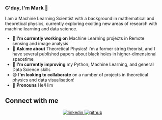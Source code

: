 ### G'day, I'm Mark 👋

I am a Machine Learning Scientist with a background in mathematical and theoretical physics, currently exploring exciting new areas of research with machine learning and data science. 

- 🐛 **I'm currently working on** Machine Learning projects in Remote sensing and image analysis
- 💬 **Ask me about** Theoretical Physics! I'm a former string theorist, and I have several published papers about black holes in higher-dimensional spacetime
- 🌱 **I'm currently improving** my Python, Machine Learning, and general Data Science skills
- 😄 **I'm looking to collaborate** on a number of projects in theoretical physics and data visualisation!
- 👯 **Pronouns** He/Him

<!--
**Mark-Bugden/Mark-Bugden** is a ✨ _special_ ✨ repository because its `README.md` (this file) appears on your GitHub profile.

Here are some ideas to get you started:

- 🔭 I’m currently working on ...
- 🌱 I’m currently learning ...
- 👯 I’m looking to collaborate on ...
- 🤔 I’m looking for help with ...
- 💬 Ask me about ...
- 📫 How to reach me: ...
- 😄 Pronouns: ...
- ⚡ Fun fact: ...
-->


## Connect with me  
<div align="center"><a href="https://www.linkedin.com/in/mark-bugden-6a526b244/" target="_blank">
<img src=https://img.shields.io/badge/linkedin-%231E77B5.svg?&style=for-the-badge&logo=linkedin&logoColor=white alt=linkedin style="margin-bottom: 5px;" />
</a>  
<a href="https://github.com/Mark-Bugden" target="_blank">
<img src=https://img.shields.io/badge/github-%2324292e.svg?&style=for-the-badge&logo=github&logoColor=white alt=github style="margin-bottom: 5px;" />


  

